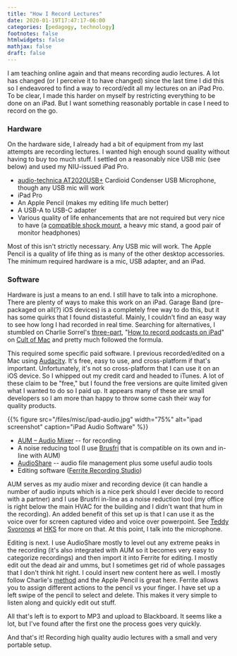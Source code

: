 ```yaml
---
title: "How I Record Lectures"
date: 2020-01-19T17:47:17-06:00
categories: [pedagogy, technology]
footnotes: false
htmlwidgets: false
mathjax: false
draft: false
---
```


I am teaching online again and that means recording audio lectures. A lot has changed (or I perceive it to have changed) since the last time I did this so I endeavored to find a way to record/edit all my lectures on an iPad Pro. To be clear, I made this harder on myself by restricting everything to be done on an iPad. But I want something reasonably portable in case I need to record on the go.

<!--more-->

### Hardware

On the hardware side, I already had a bit of equipment from my last attempts are recording lectures. I wanted high enough sound quality without having to buy too much stuff. I settled on a reasonably nice USB mic (see below) and used my NIU-issued iPad Pro.

<!--{{% figure src="/files/misc/" width="75%" alt="hardware setup" caption="Messy desk" %}}-->

* [audio-technica AT2020USB+](https://www.audio-technica.com/cms/wired_mics/5879a6ca22e5aa7e/index.html) Cardioid Condenser USB Microphone, though any USB mic will work
* iPad Pro
* An Apple Pencil (makes my editing life much better)
* A USB-A to USB-C adapter
* Various quality of life enhancements that are not required but very nice to have (a [compatible shock mount](https://www.audio-technica.com/cms/windscreens_mounts/4c067771f9e376ca/index.html), a heavy mic stand, a good pair of monitor headphones)

Most of this isn't strictly necessary. Any USB mic will work. The Apple Pencil is a quality of life thing as is many of the other desktop accessories. The minimum required hardware is a mic, USB adapter, and an iPad.

### Software

Hardware is just a means to an end. I still have to talk into a microphone. There are plenty of ways to make this work on an iPad. Garage Band (pre-packaged on all(?) iOS devices) is a completely free way to do this, but it has some quirks that I found distasteful. Mainly, I couldn't find an easy way to see how long I had recorded in real time. Searching for alternatives, I stumbled on Charlie Sorrel's [three-part](https://www.cultofmac.com/596138/record-podcasts-ipad-only/), "[How to record podcasts on iPad](https://www.cultofmac.com/596728/ipad-podcasting-apps/)" on [Cult of Mac](https://www.cultofmac.com/598570/how-i-edit-podcasts-with-apple-pencil-on-ipad-pro/) and pretty much followed the formula.

This required some specific paid software. I previous recorded/edited on a Mac using [Audacity](https://www.audacityteam.org/). It's free, easy to use, and cross-platform if that's important. Unfortunately, it's not so cross-platform that I can use it on an iOS device. So I whipped out my credit card and headed to iTunes. A lot of these claim to be "free," but I found the free versions are quite limited given what I wanted to do so I paid up. It appears many of these are small developers so I am more than happy to throw some cash their way for quality products.

{{% figure src="/files/misc/ipad-audio.jpg" width="75%" alt="ipad screenshot" caption="iPad Audio Software" %}}

* [AUM – Audio Mixer](https://itunes.apple.com/us/app/aum-audio-mixer/id1055636344?mt=8&uo=4&at=10l3Wi) -- for recording
* A noise reducing tool (I use [Brusfri](https://itunes.apple.com/us/app/brusfri/id1289165912?mt=8&uo=4&at=10l3Wi) that is compatible on its own and in-line with AUM)
* [AudioShare](https://itunes.apple.com/us/app/audioshare/id543859300?mt=8&uo=4&at=10l3Wi) -- audio file management plus some useful audio tools
* Editing software ([Ferrite Recording Studio](https://itunes.apple.com/us/app/ferrite-recording-studio/id1018780185?mt=8&uo=4&at=10l3Wi))

AUM serves as my audio mixer and recording device (it can handle a number of audio inputs which is a nice perk should I ever decide to record with a partner) and I use Brusfri in-line as a noise reduction tool (my office is right below the main HVAC for the building and I didn't want that hum in the recording). An added benefit of this set up is that I can use it as the voice over for screen captured video and voice over powerpoint. See [Teddy Svoronos](https://teddysvoronos.com/2018/12/04/producing-recording-editing-and-sharing-animated-videos-on-ipad/) at [HKS](https://www.hks.harvard.edu) for more on that. At this point, I talk into the microphone.

Editing is next. I use AudioShare mostly to level out any extreme peaks in the recording (it's also integrated with AUM so it becomes very easy to categorize recordings) and then import it into Ferrite for editing. I mostly edit out the dead air and umms, but I sometimes get rid of whole passages that I don't think hit right. I could insert new content here as well. I mostly follow Charlie's [method](https://www.cultofmac.com/598570/how-i-edit-podcasts-with-apple-pencil-on-ipad-pro/) and the Apple Pencil is great here. Ferrite allows you to assign different actions to the pencil vs your finger. I have set up a left swipe of the pencil to select and delete. This makes it very simple to listen along and quickly edit out stuff.

All that's left is to export to MP3 and upload to Blackboard. It seems like a lot, but I've found after the first one the process goes very quickly.

And that's it! Recording high quality audio lectures with a small and very portable setup.
